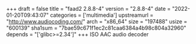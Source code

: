 +++
draft = false
title = "faad2 2.8.8-4"
version = "2.8.8-4"
date = "2022-01-20T09:43:07"
categories = ['multimedia']
upstreamurl = "http://www.audiocoding.com/"
arch = "x86_64"
size = "197488"
usize = "600139"
sha1sum = "7bae59c671f1ec2c81caa6384a4b98c804a32960"
depends = "['glibc>=2.34']"
+++
ISO AAC audio decoder